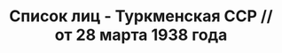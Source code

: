 ---
title: Список лиц - Туркменская ССР // от 28 марта 1938 года
description: РГАСПИ, ф.17, т.7, оп.171, дело 415, лист 214
images:
- /disk/pictures/v07/17-171-415-214.jpg
- /disk/pictures/v07/17-171-415-215.jpg
- /disk/pictures/v07/17-171-415-216.jpg
- /disk/pictures/v07/17-171-415-217.jpg
- /disk/pictures/v07/17-171-415-218.jpg
- /disk/pictures/v07/17-171-415-219.jpg
---
